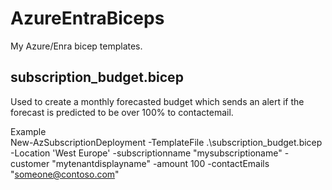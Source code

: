 # AzureEntraBiceps
My Azure/Enra bicep templates.

## subscription_budget.bicep
Used to create a monthly forecasted budget which sends an alert if the forecast is predicted to be over 100% to contactemail.

Example  
New-AzSubscriptionDeployment -TemplateFile .\subscription_budget.bicep -Location 'West Europe' -subscriptionname "mysubscriptioname" -customer "mytenantdisplayname" -amount 100 -contactEmails "someone@contoso.com"

